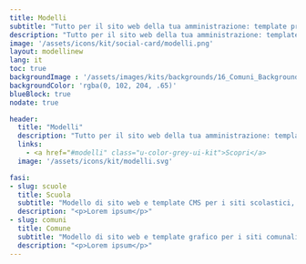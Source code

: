 ```yaml
---
title: Modelli
subtitle: "Tutto per il sito web della tua amministrazione: template pronti per l'uso e un pacchetto di risorse per aiutarti a rispondere ai bisogni dei tuoi utenti."
description: "Tutto per il sito web della tua amministrazione: template pronti per l'uso e un pacchetto di risorse per aiutarti a rispondere ai bisogni dei tuoi utenti"
image: '/assets/icons/kit/social-card/modelli.png'
layout: modellinew
lang: it
toc: true
backgroundImage : '/assets/images/kits/backgrounds/16_Comuni_Background.png'
backgroundColor: 'rgba(0, 102, 204, .65)'
blueBlock: true
nodate: true

header:
  title: "Modelli"
  description: "Tutto per il sito web della tua amministrazione: template pronti per l'uso e un pacchetto di risorse per aiutarti a rispondere ai bisogni dei tuoi utenti"
  links:
    - <a href="#modelli" class="u-color-grey-ui-kit">Scopri</a>
  image: '/assets/icons/kit/modelli.svg'

fasi:
- slug: scuole
  title: Scuola
  subtitle: "Modello di sito web e template CMS per i siti scolastici, gratis e a disposizione di tutti"
  description: "<p>Lorem ipsum</p>"
- slug: comuni
  title: Comune
  subtitle: "Modello di sito web e template grafico per i siti comunali, gratis e a disposizione di tutti "  
  description: "<p>Lorem ipsum</p>"
---
```

